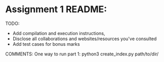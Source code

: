 # Assignment 1 README:

TODO: 
 * Add compilation and execution instructions, 
 * Disclose all collaborations and websites/resources you've consulted
 * Add test cases for bonus marks

COMMENTS:
One way to run part 1: python3 create_index.py path/to/dir/